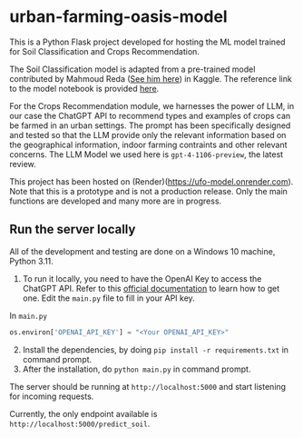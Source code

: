 # urban-farming-oasis-model
This is a Python Flask project developed for hosting the ML model trained for Soil Classification and Crops Recommendation.

The Soil Classification model is adapted from a pre-trained model contributed by Mahmoud Reda ([See him here](https://www.kaggle.com/mahmoudreda55)) in Kaggle.
The reference link to the model notebook is provided [here](https://www.kaggle.com/code/mahmoudreda55/soil-classification/notebook).

For the Crops Recommendation module, we harnesses the power of LLM, in our case the ChatGPT API to recommend types and examples of crops can be farmed in an urban settings. 
The prompt has been specifically designed and tested so that the LLM provide only the relevant information based on the geographical information, indoor farming contraints and other relevant concerns.
The LLM Model we used here is `gpt-4-1106-preview`, the latest review.

This project has been hosted on (Render)(https://ufo-model.onrender.com). Note that this is a prototype and is not a production release. Only the main functions are developed and many more are in progress.

## Run the server locally
All of the development and testing are done on a Windows 10 machine, Python 3.11.
1. To run it locally, you need to have the OpenAI Key to access the ChatGPT API. Refer to this [official documentation](https://help.openai.com/en/articles/4936850-where-do-i-find-my-api-key) to learn how to get one.
Edit the  `main.py` file to fill in your API key.

In `main.py`
```python
os.environ['OPENAI_API_KEY'] = "<Your OPENAI_API_KEY>"
```

2. Install the dependencies, by doing `pip install -r requirements.txt` in command prompt.
3. After the installation, do `python main.py` in command prompt.

The server should be running at `http://localhost:5000` and start listening for incoming requests.

Currently, the only endpoint available is `http://localhost:5000/predict_soil`.

